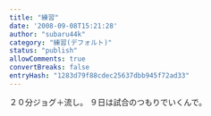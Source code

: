 ```yaml
---
title: "練習"
date: '2008-09-08T15:21:28'
author: "subaru44k"
category: "練習(デフォルト)"
status: "publish"
allowComments: true
convertBreaks: false
entryHash: "1283d79f88cdec25637dbb945f72ad33"
---
```

２０分ジョグ＋流し。
９日は試合のつもりでいくんで。
